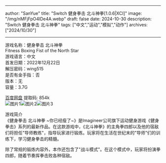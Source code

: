 
---
author: "SanYue"
title: "Switch 健身拳击 北斗神拳[1.0.6|XCI]"
image: "/img/nMFjFpO4lDe4A.webp"
draft: false
date: 2024-10-30
description: "Switch 健身拳击 北斗神拳"
tags: ["中文","运动","模拟","动作"]
archives: ["2024/10/30"]

---

游戏名称：健身拳击 北斗神拳   
Fitness Boxing Fist of the North Star    
游戏语言：中文  
首发日期：2022年12月22日  
解压密码：wing515  
是否有金手指：否  
版本：无   
容量：3.7G

[百度网盘](https://pan.baidu.com/s/1quU3Njnwl11IKTwTei2Lvg) 提取码: 854k  
![图片1](/img/4cab417f90ec.png)![图片2](/img/bc462ef4b7c3d.png)![图片3](/img/64152310c23.png)  

游戏简介  
《健身拳击 北斗神拳 ~你已经瘦了~》是Imagineer公司旗下运动健身游戏《健身拳击》系列的最新作品。在这款游戏中，《北斗神拳》的主角拳四郎以及他的宿敌们将担任"导师教练"，指导玩家进行锻炼。玩家将在生活在世纪末的"导师"们的训练下，学习健身拳击的精髓。

除了常规的锻炼内容外，本作还包含了"战斗模式"。在这个模式中，玩家将扮演拳四郎，随着节奏挥拳击败各种宿敌。
